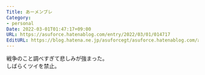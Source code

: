 ```yaml
---
Title: あーメンブレ
Category:
- personal
Date: 2022-03-01T01:47:17+09:00
URL: https://asuforce.hatenablog.com/entry/2022/03/01/014717
EditURL: https://blog.hatena.ne.jp/asuforcegt/asuforce.hatenablog.com/atom/entry/13574176438068197732
---
```


戦争のこと調べすぎて悲しみが強まった。  
しばらくツイを禁止。
